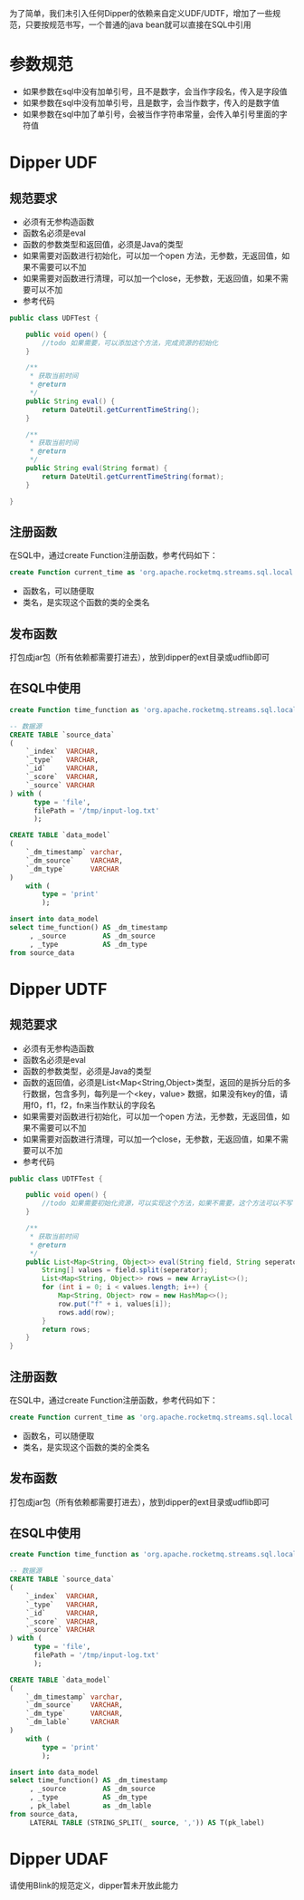 为了简单，我们未引入任何Dipper的依赖来自定义UDF/UDTF，增加了一些规范，只要按规范书写，一个普通的java bean就可以直接在SQL中引用

# 参数规范

- 如果参数在sql中没有加单引号，且不是数字，会当作字段名，传入是字段值
- 如果参数在sql中没有加单引号，且是数字，会当作数字，传入的是数字值
- 如果参数在sql中加了单引号，会被当作字符串常量，会传入单引号里面的字符值

# Dipper UDF

## 规范要求

- 必须有无参构造函数
- 函数名必须是eval
- 函数的参数类型和返回值，必须是Java的类型
- 如果需要对函数进行初始化，可以加一个open 方法，无参数，无返回值，如果不需要可以不加
- 如果需要对函数进行清理，可以加一个close，无参数，无返回值，如果不需要可以不加
- 参考代码

```java
public class UDFTest {

    public void open() {
        //todo 如果需要，可以添加这个方法，完成资源的初始化
    }

    /**
     * 获取当前时间
     * @return
     */
    public String eval() {
        return DateUtil.getCurrentTimeString();
    }

    /**
     * 获取当前时间
     * @return
     */
    public String eval(String format) {
        return DateUtil.getCurrentTimeString(format);
    }

}
```

## 注册函数

在SQL中，通过create Function注册函数，参考代码如下：

```sql
create Function current_time as 'org.apache.rocketmq.streams.sql.local.runner.UDFTest'
```

- 函数名，可以随便取
- 类名，是实现这个函数的类的全类名

## 发布函数

打包成jar包（所有依赖都需要打进去），放到dipper的ext目录或udflib即可

## 在SQL中使用

```sql
create Function time_function as 'org.apache.rocketmq.streams.sql.local.runner.UDFTest'

-- 数据源
CREATE TABLE `source_data`
(
    `_index`  VARCHAR,
    `_type`   VARCHAR,
    `_id`     VARCHAR,
    `_score`  VARCHAR,
    `_source` VARCHAR
) with (
      type = 'file',
      filePath = '/tmp/input-log.txt'
      );

CREATE TABLE `data_model`
(
    `_dm_timestamp` varchar,
    `_dm_source`    VARCHAR,
    `_dm_type`      VARCHAR
)
    with (
        type = 'print'
        );

insert into data_model
select time_function() AS _dm_timestamp
     , _source         AS _dm_source
     , _type           AS _dm_type
from source_data

```

# Dipper UDTF

## 规范要求

- 必须有无参构造函数
- 函数名必须是eval
- 函数的参数类型，必须是Java的类型
- 函数的返回值，必须是List<Map<String,Object>类型，返回的是拆分后的多行数据，包含多列，每列是一个<key，value>
  数据，如果没有key的值，请用f0，f1，f2，fn来当作默认的字段名
- 如果需要对函数进行初始化，可以加一个open 方法，无参数，无返回值，如果不需要可以不加
- 如果需要对函数进行清理，可以加一个close，无参数，无返回值，如果不需要可以不加
- 参考代码

```java
public class UDTFTest {

    public void open() {
        //todo 如果需要初始化资源，可以实现这个方法，如果不需要，这个方法可以不写
    }

    /**
     * 获取当前时间
     * @return
     */
    public List<Map<String, Object>> eval(String field, String seperator) {
        String[] values = field.split(seperator);
        List<Map<String, Object>> rows = new ArrayList<>();
        for (int i = 0; i < values.length; i++) {
            Map<String, Object> row = new HashMap<>();
            row.put("f" + i, values[i]);
            rows.add(row);
        }
        return rows;
    }
}

```

## 注册函数

在SQL中，通过create Function注册函数，参考代码如下：

```sql
create Function current_time as 'org.apache.rocketmq.streams.sql.local.runner.UDTFTest'
```

- 函数名，可以随便取
- 类名，是实现这个函数的类的全类名

## 发布函数

打包成jar包（所有依赖都需要打进去），放到dipper的ext目录或udflib即可

## 在SQL中使用

```sql
create Function time_function as 'org.apache.rocketmq.streams.sql.local.runner.UDTFTest'

-- 数据源
CREATE TABLE `source_data`
(
    `_index`  VARCHAR,
    `_type`   VARCHAR,
    `_id`     VARCHAR,
    `_score`  VARCHAR,
    `_source` VARCHAR
) with (
      type = 'file',
      filePath = '/tmp/input-log.txt'
      );

CREATE TABLE `data_model`
(
    `_dm_timestamp` varchar,
    `_dm_source`    VARCHAR,
    `_dm_type`      VARCHAR,
    `_dm_lable`     VARCHAR
)
    with (
        type = 'print'
        );

insert into data_model
select time_function() AS _dm_timestamp
     , _source         AS _dm_source
     , _type           AS _dm_type
     , pk_label        as _dm_lable
from source_data,
     LATERAL TABLE (STRING_SPLIT(_ source, ',')) AS T(pk_label)

```

# Dipper UDAF

请使用Blink的规范定义，dipper暂未开放此能力
